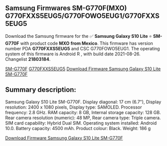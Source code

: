<h2>Samsung Firmwares SM-G770F(MXO) G770FXXS5EUG5/G770FOWO5EUG1/G770FXXS5EUG5</h2>
Download the Samsung firmware for the ✅ <strong>Samsung Galaxy S10 Lite </strong> ⭐ <strong>SM-G770F</strong> with product code <strong>MXO</strong> <strong> from Mexico</strong>. This firmware has version number PDA <strong>G770FXXS5EUG5</strong> and CSC G770FOWO5EUG1. The operating system of this firmware is Android R , with build date 2021-08-26. Changelist <strong>21803184</strong>.


[SM-G770F](https://samfirm.shop/samsung/model/SM-G770F)
[G770FXXS5EUG5](https://samfirm.shop/samsung/pda/G770FXXS5EUG5)
[Download Firmware Samsung Galaxy S10 Lite SM-G770F](https://samfirm.shop/samsung/firmware/453657)
<h2>Summary description:</h2>
<p>Samsung Galaxy S10 Lite SM-G770F. Display diagonal: 17 cm (6.7"), Display resolution: 2400 x 1080 pixels, Display type: SAMOLED. Processor frequency: 2.8 GHz. RAM capacity: 8 GB, Internal storage capacity: 128 GB. Rear camera resolution (numeric): 48 MP, Rear camera type: Triple camera. SIM card capability: Hybrid Dual SIM. Operating system installed: Android 10.0. Battery capacity: 4500 mAh. Product colour: Black. Weight: 186 g</p>


[Download Firmware Samsung Galaxy S10 Lite SM-G770F](https://samfirm.shop/samsung/firmware/453657)
